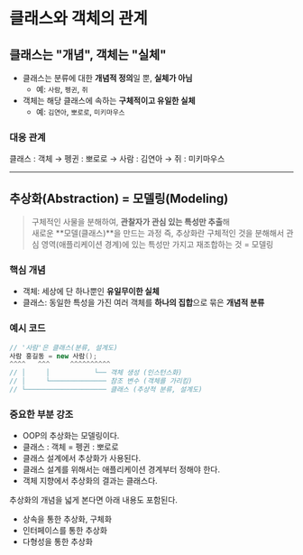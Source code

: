 # 클래스와 객체의 관계



## 클래스는 "개념", 객체는 "실체"
- 클래스는 분류에 대한 **개념적 정의**일 뿐, **실체가 아님**
  - 예: `사람`, `펭귄`, `쥐`
- 객체는 해당 클래스에 속하는 **구체적이고 유일한 실체**
  - 예: `김연아`, `뽀로로`, `미키마우스`
    

### 대응 관계
클래스 : 객체
→ 펭귄 : 뽀로로
→ 사람 : 김연아
→ 쥐 : 미키마우스



---



## 추상화(Abstraction) = 모델링(Modeling)

> 구체적인 사물을 분해하여, **관찰자가 관심 있는 특성만 추출**해  
> 새로운 **모델(클래스)**을 만드는 과정
> 즉, 추상화란 구체적인 것을 분해해서 관심 영역(애플리케이션 경계)에 있는 특성만 가지고 재조합하는 것 = 모델링

### 핵심 개념
- 객체: 세상에 단 하나뿐인 **유일무이한 실체**
- 클래스: 동일한 특성을 가진 여러 객체를 **하나의 집합**으로 묶은 **개념적 분류**


### 예시 코드
```java
// '사람'은 클래스(분류, 설계도)
사람 홍길동 = new 사람();
^^^^   ^^^     ^^^^^^^^^^
// │     │           └── 객체 생성 (인스턴스화)
// │     └────────────── 참조 변수 (객체를 가리킴)
// └──────────────────── 클래스 (추상적 분류, 설계도)

```

### 중요한 부분 강조
- OOP의 추상화는 모델링이다.
- 클래스 : 객체 = 펭귄 : 뽀로로
- 클래스 설계에서 추상화가 사용된다.
- 클래스 설계를 위해서는 애플리케이션 경계부터 정해야 한다.
- 객체 지향에서 추상화의 결과는 클래스다.

추상화의 개념을 넓게 본다면 아래 내용도 포함된다.
- 상속을 통한 추상화, 구체화
- 인터페이스를 통한 추상화
- 다형성을 통한 추상화


